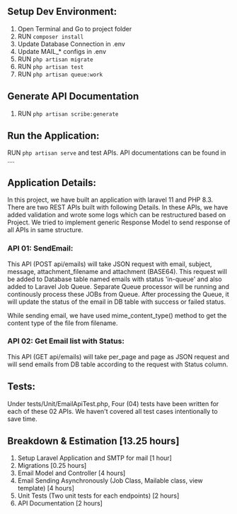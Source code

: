 ## Setup Dev Environment:

1. Open Terminal and Go to project folder
2. RUN `composer install`
3. Update Database Connection in .env
4. Update MAIL_* configs in .env
5. RUN `php artisan migrate`
6. RUN `php artisan test`
8. RUN `php artisan queue:work`


## Generate API Documentation

1. RUN `php artisan scribe:generate`


## Run the Application:

RUN `php artisan serve` and test APIs. API documentations can be found in ....


## Application Details:

In this project, we have built an application with laravel 11 and PHP 8.3. There are two REST APIs built with following Details. In these APIs, we have added validation and wrote some logs which can be restructured based on Project. We tried to implement generic Response Model to send response of all APIs in same structure.  


### API 01: SendEmail: 

This API (POST api/emails) will take JSON request with email, subject, message, attachment_filename and attachment (BASE64). This request will be added to Database table named emails with status 'in-queue' and also added to Laravel Job Queue. Separate Queue processor will be running and continously process these JOBs from Queue. After processing the Queue, it will update the status of the email in DB table with success or failed status. 

While sending email, we have used mime_content_type() method to get the content type of the file from filename. 



### API 02: Get Email list with Status:

This API (GET api/emails) will take per_page and page as JSON request and will send emails from DB table according to the request with Status column.



## Tests: 

Under tests/Unit/EmailApiTest.php, Four (04) tests have been written for each of these 02 APIs. We haven't covered all test cases intentionally to save time. 


## Breakdown & Estimation [13.25 hours]

1. Setup Laravel Application and SMTP for mail [1 hour]
2. Migrations [0.25 hours]
3. Email Model and Controller [4 hours]
4. Email Sending Asynchronously (Job Class, Mailable class, view template) [4 hours]
5. Unit Tests (Two unit tests for each endpoints) [2 hours]
6. API Documentation [2 hours]
